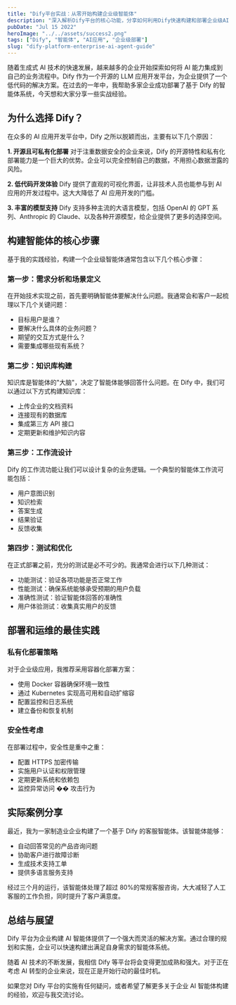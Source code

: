 ```yaml
---
title: "Dify平台实战：从零开始构建企业级智能体"
description: "深入解析Dify平台的核心功能，分享如何利用Dify快速构建和部署企业级AI智能体的实践经验。"
pubDate: "Jul 15 2022"
heroImage: "../../assets/success2.png"
tags: ["Dify", "智能体", "AI应用", "企业级部署"]
slug: "dify-platform-enterprise-ai-agent-guide"
---
```


随着生成式 AI 技术的快速发展，越来越多的企业开始探索如何将 AI 能力集成到自己的业务流程中。Dify 作为一个开源的 LLM 应用开发平台，为企业提供了一个低代码的解决方案。在过去的一年中，我帮助多家企业成功部署了基于 Dify 的智能体系统，今天想和大家分享一些实战经验。

## 为什么选择 Dify？

在众多的 AI 应用开发平台中，Dify 之所以脱颖而出，主要有以下几个原因：

**1. 开源且可私有化部署**
对于注重数据安全的企业来说，Dify 的开源特性和私有化部署能力是一个巨大的优势。企业可以完全控制自己的数据，不用担心数据泄露的风险。

**2. 低代码开发体验**
Dify 提供了直观的可视化界面，让非技术人员也能参与到 AI 应用的开发过程中。这大大降低了 AI 应用开发的门槛。

**3. 丰富的模型支持**
Dify 支持多种主流的大语言模型，包括 OpenAI 的 GPT 系列、Anthropic 的 Claude、以及各种开源模型，给企业提供了更多的选择空间。

## 构建智能体的核心步骤

基于我的实践经验，构建一个企业级智能体通常包含以下几个核心步骤：

### 第一步：需求分析和场景定义

在开始技术实现之前，首先要明确智能体要解决什么问题。我通常会和客户一起梳理以下几个关键问题：

- 目标用户是谁？
- 要解决什么具体的业务问题？
- 期望的交互方式是什么？
- 需要集成哪些现有系统？

### 第二步：知识库构建

知识库是智能体的"大脑"，决定了智能体能够回答什么问题。在 Dify 中，我们可以通过以下方式构建知识库：

- 上传企业的文档资料
- 连接现有的数据库
- 集成第三方 API 接口
- 定期更新和维护知识内容

### 第三步：工作流设计

Dify 的工作流功能让我们可以设计复杂的业务逻辑。一个典型的智能体工作流可能包括：

- 用户意图识别
- 知识检索
- 答案生成
- 结果验证
- 反馈收集

### 第四步：测试和优化

在正式部署之前，充分的测试是必不可少的。我通常会进行以下几种测试：

- 功能测试：验证各项功能是否正常工作
- 性能测试：确保系统能够承受预期的用户负载
- 准确性测试：验证智能体回答的准确性
- 用户体验测试：收集真实用户的反馈

## 部署和运维的最佳实践

### 私有化部署策略

对于企业级应用，我推荐采用容器化部署方案：

- 使用 Docker 容器确保环境一致性
- 通过 Kubernetes 实现高可用和自动扩缩容
- 配置监控和日志系统
- 建立备份和恢复机制

### 安全性考虑

在部署过程中，安全性是重中之重：

- 配置 HTTPS 加密传输
- 实施用户认证和权限管理
- 定期更新系统和依赖包
- 监控异常访问 �� 攻击行为

## 实际案例分享

最近，我为一家制造业企业构建了一个基于 Dify 的客服智能体。该智能体能够：

- 自动回答常见的产品咨询问题
- 协助客户进行故障诊断
- 生成技术支持工单
- 提供多语言服务支持

经过三个月的运行，该智能体处理了超过 80%的常规客服咨询，大大减轻了人工客服的工作负担，同时提升了客户满意度。

## 总结与展望

Dify 平台为企业构建 AI 智能体提供了一个强大而灵活的解决方案。通过合理的规划和实施，企业可以快速构建出满足自身需求的智能体系统。

随着 AI 技术的不断发展，我相信 Dify 等平台将会变得更加成熟和强大。对于正在考虑 AI 转型的企业来说，现在正是开始行动的最佳时机。

如果您对 Dify 平台的实施有任何疑问，或者希望了解更多关于企业 AI 智能体构建的经验，欢迎与我交流讨论。
